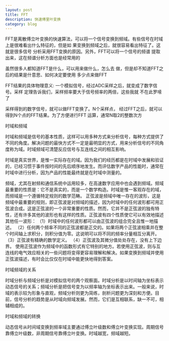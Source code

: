 ```yaml
---
layout: post
title: FFT
description: 快速傅里叶变换
category: blog
---
```



FFT是离散傅立叶变换的快速算法，可以将一个信号变换到频域。有些信号在时域上是很难看出什么特征的，但是如 果变换到频域之后，就很容易看出特征了。这就是很多信号 分析采用FFT变换的原因。另外，FFT可以将一个信号的频谱 提取出来，这在频谱分析方面也是经常用的


虽然很多人都知道FFT是什么，可以用来做什么，怎么去 做，但是却不知道FFT之后的结果是什意思、如何决定要使用 多少点来做FFT

FFT结果的具体物理意义: 一个模拟信号，经过ADC采样之后，就变成了数字信号。采样 定理告诉我们，采样频率要大于信号频率的两倍，这些我就 不在此罗嗦了

采样得到的数字信号，就可以做FFT变换了。N个采样点， 经过FFT之后，就可以得到N个点的FFT结果。为了方便进行FFT 运算，通常N取2的整数次方


时域和频域


时域和频域是信号的基本性质，这样可以用多种方式来分析信号，每种方式提供了不同的角度。解决问题的最快方式不一定是最明显的方式，用来分析信号的不同角度称为域。时域频域可清楚反应信号与互连线之间的相互影响。

时域是真实世界，是惟一实际存在的域。因为我们的经历都是在时域中发展和验证的，已经习惯于事件按时间的先后顺序地发生。而评估数字产品的性能时，通常在时域中进行分析，因为产品的性能最终就是在时域中测量的。


频域，尤其在射频和通信系统中运用较多，在高速数字应用中也会遇到频域。频域最重要的性质是：它不是真实的，而是一个数学构造。时域是惟一客观存在的域，而频域是一个遵循特定规则的数学范畴。
正弦波是频域中唯一存在的波形，这是频域中最重要的规则，即正弦波是对频域的描述，因为时域中的任何波形都可用正弦波合成。这是正弦波的一个非常重要的性质。然而，它并不是正弦波的独有特性，还有许多其他的波形也有这样的性质。正弦波有四个性质使它可以有效地描述其他任一波形：
（1）时域中的任何波形都可以由正弦波的组合完全且惟一地描述。
（2）任何两个频率不同的正弦波都是正交的。如果将两个正弦波相乘并在整个时间轴上求积分，则积分值为零。这说明可以将不同的频率分量相互分离开。
（3）正弦波有精确的数学定义。
（4）正弦波及其微分值处处存在，没有上下边界。
使用正弦波作为频域中的函数形式有它特别的地方。若使用正弦波，则与互连线的电气效应相关的一些问题将变得更容易理解和解决。如果变换到频域并使用正弦波描述，有时会比仅仅在时域中能更快地得到答案。


时域频域的关系


时域分析与频域分析是对模拟信号的两个观察面。时域分析是以时间轴为坐标表示动态信号的关系；频域分析是把信号变为以频率轴为坐标表示出来。一般来说，时域的表示较为形象与直观，频域分析则更为简练，剖析问题更为深刻和方便。目前，信号分析的趋势是从时域向频域发展。然而，它们是互相联系，缺一不可，相辅相成的。


时域和频域的转换

动态信号从时间域变换到频率域主要通过傅立叶级数和傅立叶变换实现。周期信号靠傅立叶级数，非周期信号靠傅立叶变换。时域越宽，频域越短。


